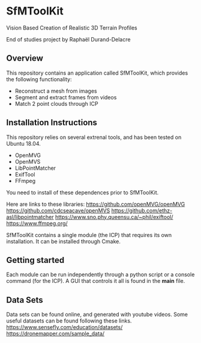 # SfMToolKit
Vision Based Creation of Realistic 3D Terrain Profiles

End of studies project by Raphaël Durand-Delacre

## Overview

This repository contains an application called SfMToolKit, which provides the following functionality:

- Reconstruct a mesh from images
- Segment and extract frames from videos
- Match 2 point clouds through ICP


## Installation Instructions

This repository relies on several extrenal tools, and has been tested on Ubuntu 18.04.

- OpenMVG
- OpenMVS
- LibPointMatcher
- ExifTool
- FFmpeg

You need to install of these dependences prior to SfMToolKit.

Here are links to these libraries:
https://github.com/openMVG/openMVG
https://github.com/cdcseacave/openMVS
https://github.com/ethz-asl/libpointmatcher
https://www.sno.phy.queensu.ca/~phil/exiftool/
https://www.ffmpeg.org/

SfMToolKit contains a single module (the ICP) that requires its own installation. It can be installed through Cmake.

## Getting started

Each module can be run independently through a python script or a console command (for the ICP). A GUI that controls it all is found in the __main__ file. 

## Data Sets

Data sets can be found online, and generated with youtube videos. Some useful datasets can be found following these links.
https://www.sensefly.com/education/datasets/
https://dronemapper.com/sample_data/
